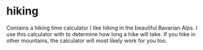 # hiking
Contains a hiking time calculator
I like hiking in the beautiful Bavarian Alps.  I use this calculator with to determine how long a hike will take.  If you hike in other mountains, the calculator will most likely work for you too.
